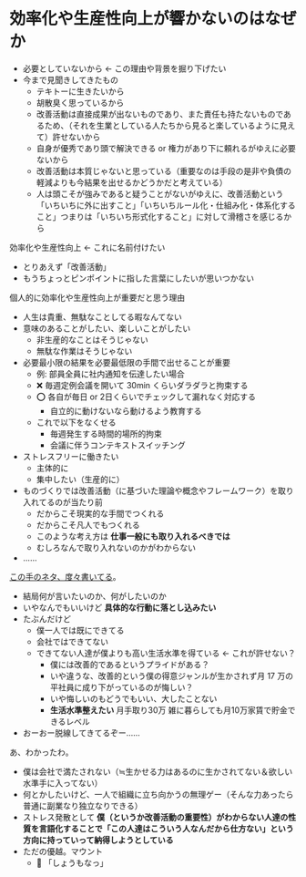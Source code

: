 # 効率化や生産性向上が響かないのはなぜか
- 必要としていないから ← この理由や背景を掘り下げたい
- 今まで見聞きしてきたもの
  - テキトーに生きたいから
  - 胡散臭く思っているから
  - 改善活動は直接成果が出ないものであり、また責任も持たないものであるため、（それを生業としている人たちから見ると楽しているように見えて）許せないから
  - 自身が優秀であり頭で解決できる or 権力があり下に頼れるがゆえに必要ないから
  - 改善活動は本質じゃないと思っている（重要なのは手段の是非や負債の軽減よりも今結果を出せるかどうかだと考えている）
  - 人は頭こそが強みであると疑うことがないがゆえに、改善活動という「いちいちに外に出すこと」「いちいちルール化・仕組み化・体系化すること」つまりは「いちいち形式化すること」に対して滑稽さを感じるから

効率化や生産性向上 ← これに名前付けたい

- とりあえず「改善活動」
- もうちょっとピンポイントに指した言葉にしたいが思いつかない

個人的に効率化や生産性向上が重要だと思う理由

- 人生は貴重、無駄なことしてる暇なんてない
- 意味のあることがしたい、楽しいことがしたい
  - 非生産的なことはそうじゃない
  - 無駄な作業はそうじゃない
- 必要最小限の結果を必要最低限の手間で出せることが重要
  - 例: 部員全員に社内通知を伝達したい場合
  - :x: 毎週定例会議を開いて 30min くらいダラダラと拘束する
  - :o: 各自が毎日 or 2日くらいでチェックして漏れなく対応する
    - 自立的に動けないなら動けるよう教育する
  - これで以下をなくせる
    - 毎週発生する時間的場所的拘束
    - 会議に伴うコンテキストスイッチング
- ストレスフリーに働きたい
  - 主体的に
  - 集中したい（生産的に）
- ものづくりでは改善活動（に基づいた理論や概念やフレームワーク）を取り入れてるのが当たり前
  - だからこそ現実的な手間でつくれる
  - だからこそ凡人でもつくれる
  - このような考え方は **仕事一般にも取り入れるべきでは**
  - むしろなんで取り入れないのかがわからない
- ……

[この手のネタ、度々書いてる](05_dokuritu_siroyo_free_ni_nareyo.md)。

- 結局何が言いたいのか、何がしたいのか
- いやなんでもいいけど **具体的な行動に落とし込みたい**
- たぶんだけど
  - 僕一人では既にできてる
  - 会社ではできてない
  - できてない人達が僕よりも高い生活水準を得ている ← これが許せない？
    - 僕には改善的であるというプライドがある？
    - いや違うな、改善的という僕の得意ジャンルが生かされず月 17 万の平社員に成り下がっているのが悔しい？
    - いや悔しいのもどうでもいい、大したことない
    - **生活水準整えたい** 月手取り30万 雑に暮らしても月10万家賃で貯金できるレベル
- おーおー脱線してきてるぞー……

あ、わかったわ。

- 僕は会社で満たされない（≒生かせる力はあるのに生かされてない＆欲しい水準手に入ってない）
- 何とかしたいけど、一人で組織に立ち向かうの無理ゲー（そんな力あったら普通に副業なり独立なりできる）
- ストレス発散として **僕（というか改善活動の重要性）がわからない人達の性質を言語化することで「この人達はこういう人なんだから仕方ない」という方向に持っていって納得しようとしている**
- ただの優越。マウント
  - :poop: 「しょうもなっ」
